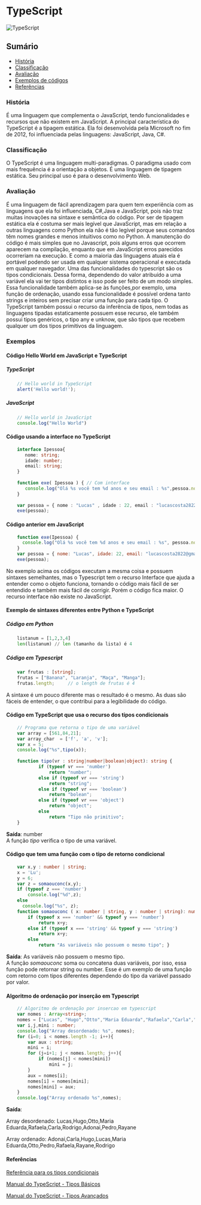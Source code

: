 # TypeScript
![TypeScript](https://i.udemycdn.com/course/240x135/947098_02ec.jpg)
## Sumário
- [História](#História) 
- [Classificação](#Classificação)
- [Avaliação](#Avaliação)
- [Exemplos de códigos](#Exemplos)
- [Referências](#Referências)

### História
É uma linguagem que complementa o JavaScript, tendo funcionalidades e recursos que não existem em JavaScript. A principal característica do TypeScript é a tipagem estática.
Ela foi desenvolvida pela Microsoft no fim de 2012, foi influenciada pelas linguagens: JavaScript, Java, C#.
### Classificação
O TypeScript é uma linguagem multi-paradigmas. O paradigma usado com mais frequência é a orientação a objetos.
É uma linguagem de tipagem estática. Seu principal uso é para o desenvolvimento Web.
### Avaliação
É uma linguagem de fácil aprendizagem para quem tem experiência com as linguagens que ela foi influenciada, C#,Java e JavaScript, pois não traz muitas inovações na sintaxe e semântica do código. Por ser de tipagem estática ela é costuma ser mais legível que JavaScript, mas em relação a outras linguagens como Python ela não é tão legível porque seus comandos têm nomes grandes e menos intuitivos como no Python.
A manutenção do código é mais simples que no Javascript, pois alguns erros que ocorrem aparecem na compilação, enquanto que em JavaScript erros parecidos ocorreriam na execução.
E como a maioria das linguagens atuais ela é portável podendo ser usada em qualquer sistema operacional e executada em qualquer navegador.
Uma das funcionalidades do typescript são os tipos condicionais.
Dessa forma, dependendo do valor atribuído a uma variável ela vai ter tipos distintos e isso pode ser feito de um modo simples.
Essa funcionalidade também aplica-se às funções,por exemplo, uma função de ordenação, 
usando essa funcionalidade é possível ordena tanto strings e inteiros sem precisar criar uma função para cada tipo. 
O TypeScript também possui o recurso da inferência de tipos, nem todas as linguagens tipadas estaticamente possuem esse recurso, ele também possui tipos genéricos, o tipo any e unknow, que são tipos que recebem qualquer um dos tipos primitivos da linguagem.
### Exemplos 
#### Código Hello World em JavaScript e TypeScript
##### TypeScript
```ts
    // Hello world in TypeScript
    alert('Hello world!');
```
##### JavaScript
```js
    // Hello world in JavaScript
    console.log("Hello World")
```
#### Código usando a interface no TypeScript
```ts
    interface Ipessoa{
       nome: string;
       idade: number;
       email: string;
    }
    
    function exe( Ipessoa ) { // Com interface
       console.log("Olá %s você tem %d anos e seu email : %s",pessoa.nome, pessoa.idade, pessoa.email);
    }
 
    var pessoa = { nome : "Lucas" , idade : 22, email : "lucascosta2822@gmail.com"};
    exe(pessoa);
```    
#### Código anterior em JavaScript
```js
    function exe(Ipessoa) {
      console.log("Olá %s você tem %d anos e seu email : %s", pessoa.nome, pessoa.idade, pessoa.email);
    }
    var pessoa = { nome: "Lucas", idade: 22, email: "lucascosta2822@gmail.com" };
    exe(pessoa);
```    
No exemplo acima os códigos executam a mesma coisa e possuem sintaxes semelhantes, mas o Typescript tem o recurso Interface que ajuda a entender como o objeto funciona, tornando o código mais fácil de ser entendido e também mais fácil de corrigir. Porém o código fica maior. O recurso interface não existe no JavaScript.
#### Exemplo de sintaxes diferentes entre Python e TypeScript
##### Código em Python
```py
    listanum = [1,2,3,4]
    len(listanum) // len (tamanho da lista) é 4
```
##### Código em Typescript
```ts
    var frutas : [string];
    frutas = ["Banana", "Laranja", "Maça", "Manga"];
    frutas.length;     // o length de frutas é 4
```    
A sintaxe é um pouco diferente mas o resultado é o mesmo. As duas são fáceis de entender, o que contribui para a legibilidade do código.
#### Código em TypeScript que usa o recurso dos tipos condicionais
```ts
    // Programa que retorna o tipo de uma variável
    var array = [561,84,21];
    var array_char  = ['f', 'a', 'v'];
    var x = 5;
    console.log("%s",tipo(x));
 
    function tipo(vr : string|number|boolean|object): string {
            if (typeof vr === 'number')
                return "number";
            else if (typeof vr === 'string')
                return "string";
            else if (typeof vr === 'boolean')
                return "bolean";
            else if (typeof vr === 'object')
                return "object";
            else
                return "Tipo não primitivo";
    }
```    
**Saída**: number  
A função *tipo* verifica o tipo de uma variável.   
#### Código que tem uma função com o tipo de retorno condicional
```ts
    var x,y : number | string;
    x = 'Lu';
    y = 6;
    var z = somaouconc(x,y);
    if (typeof z === 'number')
        console.log("%d",z);
    else
      console.log("%s", z);
    function somaouconc ( x: number | string, y : number | string): number|string{
        if (typeof x === 'number' && typeof y === 'number')
            return x+y;
        else if (typeof x === 'string' && typeof y === 'string')
            return x+y;
        else
            return "As variáveis não possuem o mesmo tipo"; }
```
**Saída**: As variáveis não possuem o mesmo tipo.  
A função *somaouconc*  soma ou concatena duas variáveis, por isso, essa função pode retornar string ou number. Esse é um exemplo de uma função com retorno com tipos diferentes dependendo do tipo da variável passado por valor.  
#### Algoritmo de ordenação por inserção em Typescript
```ts
    // Algoritmo de ordenação por insercao em typescript
    var nomes : Array<string>;
    nomes = ["Lucas", "Hugo","Otto","Maria Eduarda","Rafaela","Carla","Rodrigo","Adonai","Pedro","Rayane"];
    var i,j,mini : number;
    console.log("Array desordenado: %s", nomes);
    for (i=0; i < nomes.length -1; i++){
        var aux : string;
        mini = i;
        for (j=i+1; j < nomes.length; j++){
            if (nomes[j] < nomes[mini])
                mini = j;          
        }
        aux = nomes[i];
        nomes[i] = nomes[mini];
        nomes[mini] = aux;
    }
    console.log("Array ordenado %s",nomes);  
```
**Saída**:

Array desordenado: Lucas,Hugo,Otto,Maria Eduarda,Rafaela,Carla,Rodrigo,Adonai,Pedro,Rayane

Array ordenado: Adonai,Carla,Hugo,Lucas,Maria Eduarda,Otto,Pedro,Rafaela,Rayane,Rodrigo
#### Referências
[Referência para os tipos condicionais](https://artsy.github.io/blog/2018/11/21/conditional-types-in-typescript/)

[Manual do TypeScript - Tipos Básicos](https://www.typescriptlang.org/docs/handbook/basic-types.html)

[Manual do TypeScript - Tipos Avançados](https://www.typescriptlang.org/docs/handbook/advanced-types.html)


